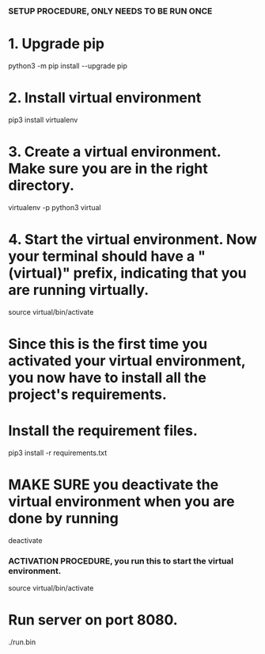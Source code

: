 ### SETUP PROCEDURE, ONLY NEEDS TO BE RUN ONCE

# 1. Upgrade pip
python3 -m pip install --upgrade pip

# 2. Install virtual environment
pip3 install virtualenv

# 3. Create a virtual environment. Make sure you are in the right directory.
virtualenv -p python3 virtual

# 4. Start the virtual environment. Now your terminal should have a "(virtual)" prefix, indicating that you are running virtually.
source virtual/bin/activate

# Since this is the first time you activated your virtual environment, you now have to install all the project's requirements.
# Install the requirement files.
pip3 install -r requirements.txt

# MAKE SURE you deactivate the virtual environment when you are done by running
deactivate

### ACTIVATION PROCEDURE, you run this to start the virtual environment. 
source virtual/bin/activate

# Run server on port 8080.
./run.bin